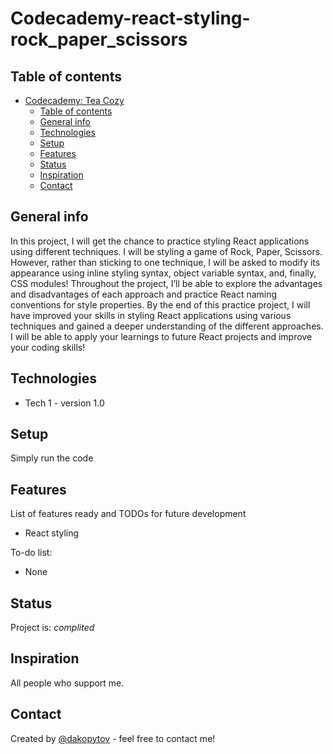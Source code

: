 # Codecademy-react-styling-rock_paper_scissors

## Table of contents
- [Codecademy: Tea Cozy](#Codecademy-Tea-Cozy)
  - [Table of contents](#table-of-contents)
  - [General info](#general-info)
  - [Technologies](#technologies)
  - [Setup](#setup)
  - [Features](#features)
  - [Status](#status)
  - [Inspiration](#inspiration)
  - [Contact](#contact)

## General info
In this project, I will get the chance to practice styling React applications using different techniques.
I will be styling a game of Rock, Paper, Scissors. However, rather than sticking to one technique, I will be asked to modify its appearance using inline styling syntax, object variable syntax, and, finally, CSS modules!
Throughout the project, I’ll be able to explore the advantages and disadvantages of each approach and practice React naming conventions for style properties.
By the end of this practice project, I will have improved your skills in styling React applications using various techniques and gained a deeper understanding of the different approaches. I will be able to apply your learnings to future React projects and improve your coding skills!

## Technologies
* Tech 1 - version 1.0

## Setup
Simply run the code

## Features
List of features ready and TODOs for future development
* React styling

To-do list:
* None

## Status
Project is: _complited_

## Inspiration
All people who support me.

## Contact
Created by [@dakopytov](https://twitter.com/dakopytov) - feel free to contact me!
